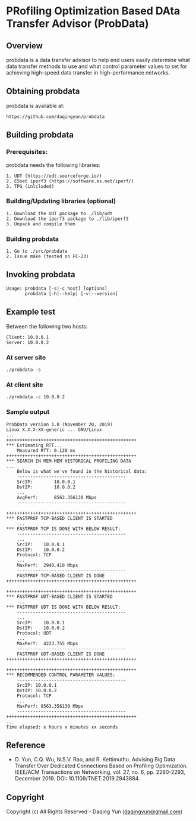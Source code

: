 PRofiling Optimization Based DAta Transfer Advisor (ProbData)
================================================================

Overview
-------

probdata is a data transfer advisor to help end users easily
determine what data transfer methods to use and what control
parameter values to set for achieving high-speed data transfer
in high-performance networks.


Obtaining probdata
----------------

probdata is available at:

	https://github.com/daqingyun/probdata


Building probdata
---------------

### Prerequisites: ###

probdata needs the following libraries:

	1. UDT (https://udt.sourceforge.io/)	
	2. ESnet iperf3 (https://software.es.net/iperf/)
	3. TPG (inlcluded)

### Building/Updating libraries (optional) ###

	1. Download the UDT package to ./lib/udt
	2. Download the iperf3 package to ./lib/iperf3
	3. Unpack and compile them
		
### Building probdata ###

	1. Go to ./src/probdata
	2. Issue make (tested on FC-23)

Invoking probdata
---------------

	Usage: probdata [-s|-c host] [options]
	       probdata [-h|--help] [-v|--version]

Example test
---------------

Between the following two hosts:

	Client: 10.0.0.1
	Server: 10.0.0.2

### At server site ###
	./probdata -s

### At client site ###
	./probdata -c 10.0.0.2

### Sample output ###
	ProbData version 1.0 (November 20, 2019)
	Linux X.X.X-XX-generic ... GNU/Linux
	...
	+++++++++++++++++++++++++++++++++++++++++++++++++
	*** Estimating RTT...
		Measured RTT: 0.120 ms
	+++++++++++++++++++++++++++++++++++++++++++++++++
	*** SEARCH IN MEM-MEM HISTORICAL PROFILING DATA
	...
		Below is what we've found in the historical data:
		-----------------------------------------
		SrcIP:        10.0.0.1
		DstIP:        10.0.0.2
		...
		AvgPerf:      8563.356130 Mbps
		-----------------------------------------

	+++++++++++++++++++++++++++++++++++++++++++++++++
	*** FASTPROF TCP-BASED CLIENT IS STARTED
		...
	*** FASTPROF TCP IS DONE WITH BELOW RESULT:
		-----------------------------------------
		...
		SrcIP:    10.0.0.1
		DstIP:    10.0.0.2
		Protocol: TCP
		...
		MaxPerf:  2940.410 Mbps
		-----------------------------------------
		FASTPROF TCP-BASED CLIENT IS DONE
	+++++++++++++++++++++++++++++++++++++++++++++++++

	+++++++++++++++++++++++++++++++++++++++++++++++++
	*** FASTPROF UDT-BASED CLIENT IS STARTED
		...
	*** FASTPROF UDT IS DONE WITH BELOW RESULT:
		-----------------------------------------
		...
		SrcIP:    10.0.0.1
		DstIP:    10.0.0.2
		Protocol: UDT
		...
		MaxPerf:  4223.755 Mbps
		-----------------------------------------
		FASTPROF UDT-BASED CLIENT IS DONE
	+++++++++++++++++++++++++++++++++++++++++++++++++

	+++++++++++++++++++++++++++++++++++++++++++++++++
	*** RECOMMENDED CONTROL PARAMETER VALUES:
		-----------------------------------------
		SrcIP: 10.0.0.1
		DstIP: 10.0.0.2
		Protocol: TCP
		...
		MaxPerf: 8563.356130 Mbps
		-----------------------------------------
	+++++++++++++++++++++++++++++++++++++++++++++++++
	...
	Time elapsed: x hours x minutes xx seconds


Reference
-----------

* D. Yun, C.Q. Wu, N.S.V. Rao, and R. Kettimuthu.
Advising Big Data Transfer Over Dedicated Connections Based on Profiling Optimization.
IEEE/ACM Transactions on Networking, vol. 27, no. 6, pp. 2280-2293, December 2019.
DOI: 10.1109/TNET.2019.2943884.


Copyright
---------

Copyright (c) All Rights Reserved - Daqing Yun (daqingyun@gmail.com)
